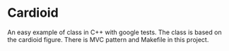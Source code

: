# Cardioid
An easy example of class in C++ with google tests. The class is based on the cardioid figure. There is MVC pattern and Makefile in this project. 
